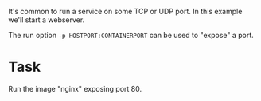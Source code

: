 It's common to run a service on some TCP or UDP port. In this example we'll start a webserver.

The run option `-p HOSTPORT:CONTAINERPORT` can be used to "expose" a port.

# Task
Run the image "nginx" exposing port 80.
